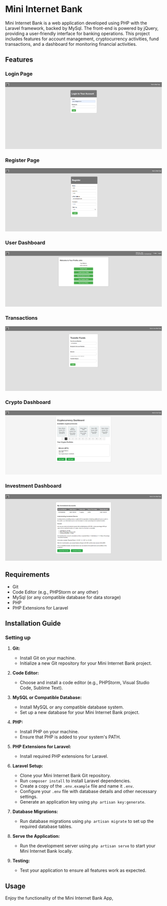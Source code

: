 # Mini Internet Bank

Mini Internet Bank is a web application developed using PHP with the Laravel framework, backed by MySql. The front-end is powered by jQuery, providing a user-friendly interface for banking operations. This project includes features for account management, cryptocurrency activities, fund transactions, and a dashboard for monitoring financial activities.

## Features 

### Login Page
![Login Feature](images/login_page.png)

### Register Page
![Register Feature](images/register_page.png)

### User Dashboard
![User Dashboard Feature](images/user_dashboard.png)

### Transactions
![Transactions Feature](images/transactions.png)

### Crypto Dashboard
![Crypto Dashboard Feature](images/crypto_dashboard.png)

### Investment Dashboard
![Investment Dashboard Feature](images/investment_dashboard.png)

## Requirements
* Git
* Code Editor (e.g., PHPStorm or any other)
* MySql (or any compatible database for data storage)
* PHP
* PHP Extensions for Laravel

## Installation Guide
### Setting up

1. **Git:**
   - Install Git on your machine.
   - Initialize a new Git repository for your Mini Internet Bank project.

2. **Code Editor:**
   - Choose and install a code editor (e.g., PHPStorm, Visual Studio Code, Sublime Text).

3. **MySQL or Compatible Database:**
   - Install MySQL or any compatible database system.
   - Set up a new database for your Mini Internet Bank project.

4. **PHP:**
   - Install PHP on your machine.
   - Ensure that PHP is added to your system's PATH.

5. **PHP Extensions for Laravel:**
   - Install required PHP extensions for Laravel.

6. **Laravel Setup:**
   - Clone your Mini Internet Bank Git repository.
   - Run `composer install` to install Laravel dependencies.
   - Create a copy of the `.env.example` file and name it `.env`.
   - Configure your `.env` file with database details and other necessary settings.
   - Generate an application key using `php artisan key:generate`.

7. **Database Migrations:**
   - Run database migrations using `php artisan migrate` to set up the required database tables.

8. **Serve the Application:**
   - Run the development server using `php artisan serve` to start your Mini Internet Bank locally.

9. **Testing:**
   - Test your application to ensure all features work as expected.

  ## Usage

  
  Enjoy the functionality of the Mini Internet Bank App,

  

